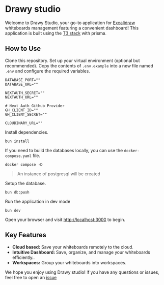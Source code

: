 # Drawy studio

Welcome to Drawy Studio, your go-to application for [Excalidraw](https://excalidraw.com/) whiteboards management featuring a convenient dashboard! This application is built using the [T3 stack](https://create.t3.gg/) with prisma.

## How to Use

Clone this repository.
Set up your virtual environment (optional but recommended).
Copy the contents of `.env.example` into a new file named `.env` and configure the required variables.
```text
DATABASE_PORT=""
DATABASE_URL=""

NEXTAUTH_SECRET=""
NEXTAUTH_URL=""

# Next Auth Github Provider
GH_CLIENT_ID=""
GH_CLIENT_SECRET=""

CLOUDINARY_URL=""
```

Install dependencies.
```shell_script
bun install
```

If you need to build the databases locally, you can use the `docker-compose.yaml` file.
```shell_script
docker compose -D
```
> An instance of postgresql will be created

Setup the database.
```shell_script
bun db:push
```

Run the application in dev mode
```shell_script
bun dev
```
Open your browser and visit [http://localhost:3000](http://localhost:3000) to begin.

## Key Features
- **Cloud based:** Save your whiteboards remotely to the cloud.
- **Intuitive Dashboard:** Save, organize, and manage your whiteboards efficiently..
- **Workspaces:** Group your whiteboards into workspaces.


We hope you enjoy using Drawy studio! If you have any questions or issues, feel free to open an [issue](https://github.com/velascoandres/drawy-studio/issues)